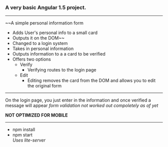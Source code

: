 ### A very basic Angular 1.5 project.  
***
~~A simple personal information form
+ Adds User's personal info to a small card 
+ Outputs it on the DOM~~
+ Changed to a login system
+ Takes in personal information
+ Outputs information to a a card to be verified
+ Offers two options
  - Verify
    * Verifying routes to the login page
  - Edit
    * Editing removes the card from the DOM and allows you to edit the original form
***
On the login page, you just enter in the information and once verified a message will appear
*form validation not worked out compoletely as of yet*

**NOT OPTIMIZED FOR MOBILE**  

***
+ npm install  
+ npm start  
*Uses lite-server* 
